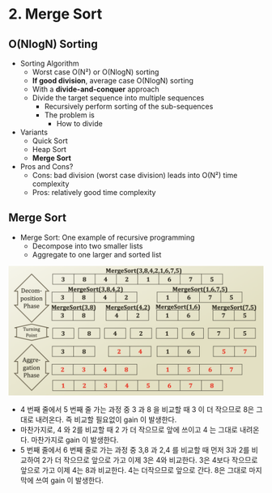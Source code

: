 # 2. Merge Sort

## O\(NlogN\) Sorting

* Sorting Algorithm
  * Worst case O\(N²\) or O\(NlogN\) sorting
  * **If good division**, average case O\(NlogN\) sorting
  * With a **divide-and-conquer** approach
  * Divide the target sequence into multiple sequences
    * Recursively perform sorting of the sub-sequences
    * The problem is 
      * How to divide
* Variants
  * Quick Sort
  * Heap Sort
  * **Merge Sort**
* Pros and Cons?
  * Cons: bad division \(worst case division\) leads into O\(N²\) time complexity
  * Pros: relatively good time complexity

## Merge Sort

* Merge Sort: One example of recursive programming
  * Decompose into two smaller lists
  * Aggregate to one larger and sorted list

![](.gitbook/assets/2019-12-26-5.16.40.png)

* 4 번째 줄에서 5 번째 줄 가는 과정 중 3 과 8 을 비교할 때 3 이 더 작으므로 8은 그대로 내려온다. 즉 비교할 필요없이 gain 이 발생한다.
* 마찬가지로, 4 와 2를 비교할 때 2 가 더 작으므로 앞에 쓰이고 4 는 그대로 내려온다. 마찬가지로 gain 이 발생한다.
* 5 번째 줄에서 6 번째 줄로 가는 과정 중 3,8 과 2,4 를 비교할 때 먼저 3과 2를 비교하여 2가 더 작으므로 앞으로 가고 이제 3은 4와 비교한다. 3은 4보다 작으므로 앞으로 가고 이제 4는 8과 비교한다. 4는 더작으므로 앞으로 간다. 8은 그대로 마지막에 쓰여 gain 이 발생한다.

